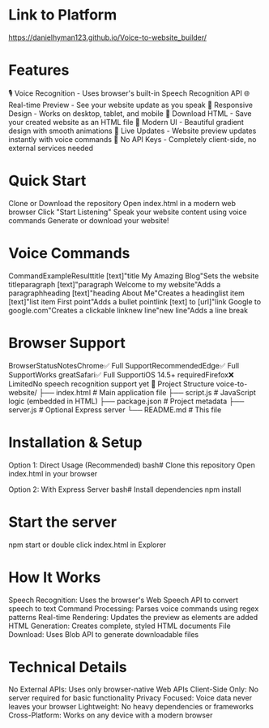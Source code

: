 # Link to Platform
https://danielhyman123.github.io/Voice-to-website_builder/

# Features

🎙️ Voice Recognition - Uses browser's built-in Speech Recognition API
🌐 Real-time Preview - See your website update as you speak
📱 Responsive Design - Works on desktop, tablet, and mobile
💾 Download HTML - Save your created website as an HTML file
🎨 Modern UI - Beautiful gradient design with smooth animations
🔄 Live Updates - Website preview updates instantly with voice commands
🚫 No API Keys - Completely client-side, no external services needed

# Quick Start

Clone or Download the repository
Open index.html in a modern web browser
Click "Start Listening"
Speak your website content using voice commands
Generate or download your website!

# Voice Commands

CommandExampleResulttitle [text]"title My Amazing Blog"Sets the website titleparagraph [text]"paragraph Welcome to my website"Adds a paragraphheading [text]"heading About Me"Creates a headinglist item [text]"list item First point"Adds a bullet pointlink [text] to [url]"link Google to google.com"Creates a clickable linknew line"new line"Adds a line break

# Browser Support

BrowserStatusNotesChrome✅ Full SupportRecommendedEdge✅ Full SupportWorks greatSafari✅ Full SupportiOS 14.5+ requiredFirefox❌ LimitedNo speech recognition support yet
📁 Project Structure
voice-to-website/
├── index.html          # Main application file
├── script.js           # JavaScript logic (embedded in HTML)
├── package.json        # Project metadata
├── server.js           # Optional Express server
└── README.md           # This file

# Installation & Setup

Option 1: Direct Usage (Recommended)
bash# Clone this repository
Open index.html in your browser

Option 2: With Express Server
bash# Install dependencies
npm install

# Start the server
npm start or double click index.html in Explorer

# How It Works

Speech Recognition: Uses the browser's Web Speech API to convert speech to text
Command Processing: Parses voice commands using regex patterns
Real-time Rendering: Updates the preview as elements are added
HTML Generation: Creates complete, styled HTML documents
File Download: Uses Blob API to generate downloadable files

# Technical Details

No External APIs: Uses only browser-native Web APIs
Client-Side Only: No server required for basic functionality
Privacy Focused: Voice data never leaves your browser
Lightweight: No heavy dependencies or frameworks
Cross-Platform: Works on any device with a modern browser

